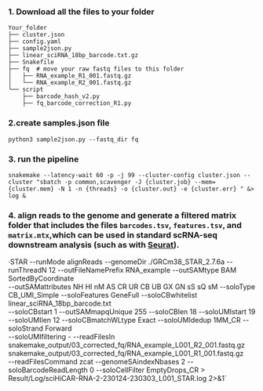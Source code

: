 ### 1. Download all the files to your folder
```
Your_folder
├── cluster.json
├── config.yaml
├── sample2json.py
├── linear_sciRNA_18bp_barcode.txt.gz
├── Snakefile
├── fq  # move your raw fastq files to this folder
│   ├── RNA_example_R1_001.fastq.gz
│   └── RNA_example_R2_001.fastq.gz
└── script
    ├── barcode_hash_v2.py
    ├── fq_barcode_correction_R1.py
```

### 2.create samples.json file

`python3 sample2json.py --fastq_dir fq`

### 3. run the pipeline

`snakemake --latency-wait 60 -p -j 99 --cluster-config cluster.json --cluster "sbatch -p common,scavenger -J {cluster.job} --mem={cluster.mem} -N 1 -n {threads} -o {cluster.out} -e {cluster.err} " &> log &`

### 4. align reads to the genome and generate a filtered matrix folder that includes the files `barcodes.tsv`, `features.tsv`, and `matrix.mtx`,which can be used in standard scRNA-seq downstream analysis (such as with [Seurat](https://satijalab.org/seurat/articles/pbmc3k_tutorial)).

·STAR --runMode alignReads --genomeDir ./GRCm38_STAR_2.7.6a --runThreadN 12 --outFileNamePrefix RNA_example --outSAMtype BAM SortedByCoordinate \
--outSAMattributes NH HI nM AS CR UR CB UB GX GN sS sQ sM --soloType CB_UMI_Simple --soloFeatures GeneFull --soloCBwhitelist linear_sciRNA_18bp_barcode.txt \
--soloCBstart 1 --outSAMmapqUnique 255 --soloCBlen 18 --soloUMIstart 19 --soloUMIlen 12 --soloCBmatchWLtype Exact --soloUMIdedup 1MM_CR --soloStrand Forward \
--soloUMIfiltering - --readFilesIn snakemake_output/03_corrected_fq/RNA_example_L001_R2_001.fastq.gz snakemake_output/03_corrected_fq/RNA_example_L001_R1_001.fastq.gz \
--readFilesCommand zcat --genomeSAindexNbases 2 --soloBarcodeReadLength 0 --soloCellFilter EmptyDrops_CR > Result/Log/sciHiCAR-RNA-2-230124-230303_L001_STAR.log 2>&1`
